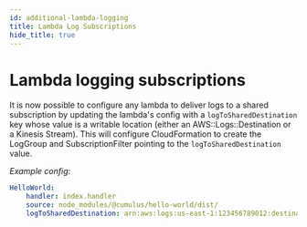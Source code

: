 ```yaml
---
id: additional-lambda-logging
title: Lambda Log Subscriptions
hide_title: true
---
```


# Lambda logging subscriptions


It is now possible to configure any lambda to deliver logs to a shared subscription by updating the lambda's config with a `logToSharedDestination` key whose value is a writable location (either an AWS::Logs::Destination or a Kinesis Stream). This will configure CloudFormation to create the LogGroup and SubscriptionFilter pointing to the `logToSharedDestination` value.

*Example config:*
```yml
HelloWorld:
    handler: index.handler
    source: node_modules/@cumulus/hello-world/dist/
    logToSharedDestination: arn:aws:logs:us-east-1:123456789012:destination:CumulusLogDestination
```
